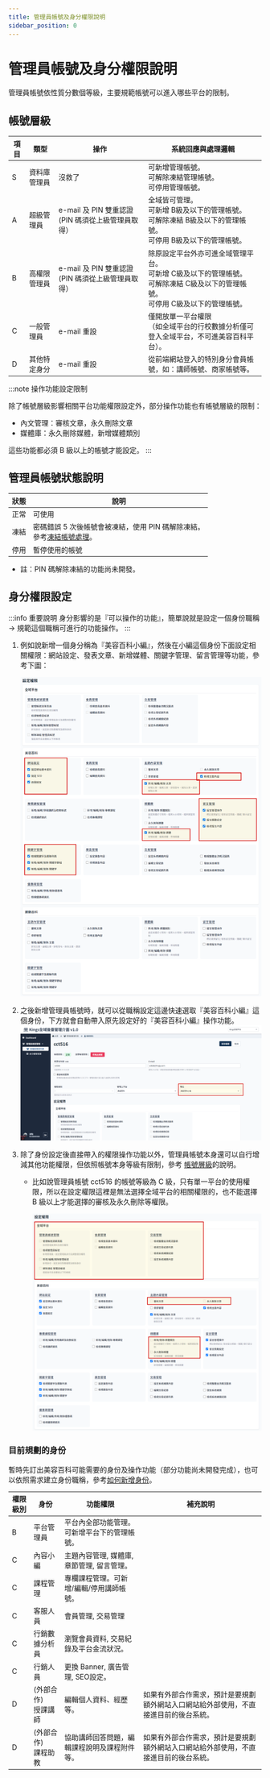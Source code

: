 ```yaml
---
title: 管理員帳號及身分權限說明
sidebar_position: 0
---
```


# 管理員帳號及身分權限說明

管理員帳號依性質分數個等級，主要規範帳號可以進入哪些平台的限制。

## 帳號層級

| 項目 | 類型         | 操作                                               | 系統回應與處理邏輯                                                                                                                           |
| ---- | ------------ | -------------------------------------------------- | -------------------------------------------------------------------------------------------------------------------------------------------- |
| S    | 資料庫管理員 | 沒救了                                             | 可新增管理帳號。<br />可解除凍結管理帳號。<br />可停用管理帳號。                                                                             |
| A    | 超級管理員   | e-mail 及 PIN 雙重認證 (PIN 碼須從上級管理員取得） | 全域皆可管理。<br />可新增 B級及以下的管理帳號。<br />可解除凍結 B級及以下的管理帳號。<br />可停用 B級及以下的管理帳號。                     |
| B    | 高權限管理員 | e-mail 及 PIN 雙重認證 (PIN 碼須從上級管理員取得） | 除原設定平台外亦可進全域管理平台。<br />可新增 C級及以下的管理帳號。<br />可解除凍結 C級及以下的管理帳號。<br />可停用 C級及以下的管理帳號。 |
| C    | 一般管理員   | e-mail 重設                                        | 僅開放單一平台權限<br/>（如全域平台的行校數據分析僅可登入全域平台，不可進美容百科平台）。                                                    |
| D    | 其他特定身分 | e-mail 重設                                        | 從前端網站登入的特別身分會員帳號，如：講師帳號、商家帳號等。                                                                                 |

:::note 操作功能設定限制

除了帳號層級影響相關平台功能權限設定外，部分操作功能也有帳號層級的限制：

-   內文管理：審核文章，永久刪除文章
-   媒體庫：永久刪除媒體，新增媒體類別

這些功能都必須 B 級以上的帳號才能設定。
:::

## 管理員帳號狀態說明

| 狀態 | 說明                                                                                                      |
| ---- | --------------------------------------------------------------------------------------------------------- |
| 正常 | 可使用                                                                                                    |
| 凍結 | 密碼錯誤 5 次後帳號會被凍結，使用 PIN 碼解除凍結。<br /> 參考[凍結帳號處理](../account/lock-account.md)。 |
| 停用 | 暫停使用的帳號                                                                                            |

-   註：PIN 碼解除凍結的功能尚未開發。

## 身分權限設定

:::info 重要說明
身分影響的是『可以操作的功能』，簡單說就是設定一個身份職稱 -> 規範這個職稱可進行的功能操作。
:::

1. 例如說新增一個身分稱為『美容百科小編』，然後在小編這個身份下面設定相關權限：網站設定、發表文章、新增媒體、關鍵字管理、留言管理等功能，參考下圖：

    ![身份權限說明](img/role-intro-01.png)

2. 之後新增管理員帳號時，就可以從職稱設定這邊快速選取『美容百科小編』這個身份，下方就會自動帶入原先設定好的『美容百科小編』操作功能。
   ![身份權限說明](img/role-intro-02.png)

3. 除了身份設定後直接帶入的權限操作功能以外，管理員帳號本身還可以自行增減其他功能權限，但依照帳號本身等級有限制，參考 [帳號層級](#帳號層級)的說明。

    - 比如說管理員帳號 cct516 的帳號等級為 C 級，只有單一平台的使用權限，所以在設定權限這裡是無法選擇全域平台的相關權限的，也不能選擇 B 級以上才能選擇的審核及永久刪除等權限。

        ![身份權限說明](img/role-intro-03.png)

### 目前規劃的身份

暫時先訂出美容百科可能需要的身份及操作功能（部分功能尚未開發完成），也可以依照需求建立身份職稱，參考[如何新增身份](./how-to-add-a-role.md)。

| 權限級別 | 身份                    | 功能權限                                     | 補充說明                                                                             |
| -------- | ----------------------- | -------------------------------------------- | ------------------------------------------------------------------------------------ |
| B        | 平台管理員              | 平台內全部功能管理。可新增平台下的管理帳號。 |
| C        | 內容小編                | 主題內容管理, 媒體庫, 章節管理, 留言管理。   |
| C        | 課程管理                | 專欄課程管理。可新增/編輯/停用講師帳號。     |
| C        | 客服人員                | 會員管理, 交易管理                           |
| C        | 行銷數據分析員          | 瀏覽會員資料, 交易紀錄及平台金流狀況。       |
| C        | 行銷人員                | 更換 Banner, 廣告管理, SEO設定。             |
| D        | (外部合作)<br/>授課講師 | 編輯個人資料、經歷等。                       | 如果有外部合作需求，預計是要規劃額外網站入口網站給外部使用，不直接進目前的後台系統。 |
| D        | (外部合作)<br/>課程助教 | 協助講師回答問題，編輯課程說明及課程附件等。 | 如果有外部合作需求，預計是要規劃額外網站入口網站給外部使用，不直接進目前的後台系統。 |
